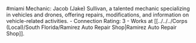 #miami 
Mechanic: Jacob (Jake) Sullivan, a talented mechanic specializing in vehicles and drones, offering repairs, modifications, and information on vehicle-related activities. - Connection Rating: 3 - Works at [[../../../Corps (Local)/South Florida/Ramirez Auto Repair Shop|Ramirez Auto Repair Shop]].